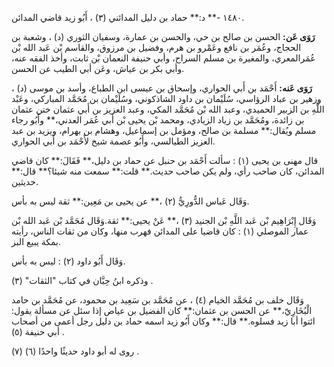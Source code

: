١٤٨٠ -** د:** حماد بن دليل المدائني (٣) ، أَبُو زيد قاضي المدائن.

**رَوَى عَن:** الحسن بن صالح بن حي، والحسن بن عمارة، وسفيان الثوري (د) ، وشعبة بن الحجاج، وعُمَر بن نافع وعَمْرو بن هرم، وفضيل بن مرزوق، والقاسم بْن عَبد الله بْن عُمَرالمعري، والمغيرة بن مسلم السراح، وأبي حنيفة النعمان بْن ثابت، وأخذ الفقه عنه، وأبي بكر بن عياش، وعَن أبي الطيب عن الحسن.

**رَوَى عَنه:** أَحْمَد بن أَبي الحواري، وإسحاق بن عيسى ابن الطباع، وأسد بن موسى (د) ، وزهير بن عباد الرؤاسي، سُلَيْمان بن داود الشاذكوني، وسُلَيْمان بن مُحَمَّد المباركي، وعَبْد اللَّهِ بن الزبير الحميدي، وعبد الله بْن مُحَمَّد المكي، وعبد العزيز بن أَبي عثمان ختن عثمان بن زائدة، ومُحَمَّد بن زياد الزيادي، ومحمد بْن يحيى بْن أَبي عُمَر العدني،** وأَبُو رجاء مسلم ويُقال:** مسلمة بن صالح، ومؤمل بن إسماعيل، وهشام بن بهرام، ويزيد بن عبد العزيز الطيالسي، وأَبُو عصمة شيخ لأَحْمَد بن أَبي الحواري.

قال مهنى بن يحيى (١) : سألت أَحْمَد بن حنبل عن حماد بن دليل،** فَقَالَ:** كان قاضي المدائن، كان صاحب رأي، ولم يكن صاحب حديث.** قلت:** سمعت منه شيئا؟** قال:** حديثين.

وَقَال عَباس الدُّورِيُّ (٢) ،** عن يحيى بن مَعِين:** ثقة ليس به بأس.

وَقَال إِبْرَاهِيم بْن عَبد اللَّهِ بْن الجنيد (٣) ،** عَنْ يحيى:** ثقة.وَقَال مُحَمَّد بْن عَبد الله بْن عمار الموصلي (١) : كان قاضيا على المدائن فهرب منها، وكان من ثقات الناس، رأيته بمكة يبيع البز.

وَقَال أَبُو داود (٢) : ليس به بأس.

وذكره ابنُ حِبَّان في كتاب "الثقات" (٣) .

وَقَال خلف بن مُحَمَّد الخيام (٤) ، عن مُحَمَّد بن سَعِيد بن محمود، عن مُحَمَّد بن حامد الْبُخَارِيّ،** عن الحسن بن عثمان:** كان الفضيل بن عياض إذا سئل عن مسألة يقول: ائتوا أبا زيد فسلوه.** قال:** وكان أَبُو زيد اسمه حماد بن دليل رجل أعمى من أصحاب أبي حنيفة (٥) .

روى له أبو داود حديثًا واحدًا (٦) (٧) .